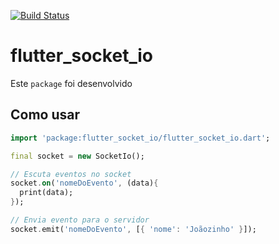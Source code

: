 [![Build Status](https://travis-ci.org/dart-lang/http.svg?branch=master)](https://travis-ci.org/dart-lang/http)

# flutter_socket_io

Este `package` foi desenvolvido

## Como usar

```dart
import 'package:flutter_socket_io/flutter_socket_io.dart';

final socket = new SocketIo();

// Escuta eventos no socket
socket.on('nomeDoEvento', (data){
  print(data);
});

// Envia evento para o servidor
socket.emit('nomeDoEvento', [{ 'nome': 'Joãozinho' }]);

```